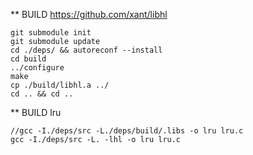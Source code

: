 ** BUILD https://github.com/xant/libhl
```
git submodule init
git submodule update
cd ./deps/ && autoreconf --install
cd build
../configure
make
cp ./build/libhl.a ../
cd .. && cd ..
```

** BUILD lru 
```
//gcc -I./deps/src -L./deps/build/.libs -o lru lru.c
gcc -I./deps/src -L. -lhl -o lru lru.c
```
